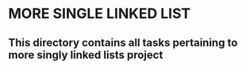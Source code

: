 # MORE SINGLE LINKED LIST
## This directory contains all tasks pertaining to more singly linked lists project
###
